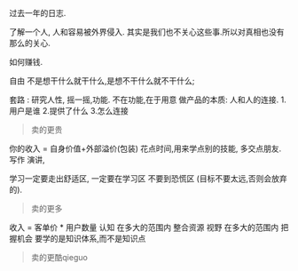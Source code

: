 过去一年的日志.

了解一个人,
人和容易被外界侵入. 其实是我们也不关心这些事.所以对真相也没有那么的关心.

如何赚钱.

自由 不是想干什么就干什么,是想不干什么就不干什么;

套路 : 研究人性, 
摇一摇,功能.  不在功能,在于用意
做产品的本质: 人和人的连接. 
 1.用户是谁 2.提供了什么  3.怎么连接
 
 >卖的更贵
 
  你的收入 = 自身价值+外部溢价(包装)
 花点时间,用来学点别的技能, 多交点朋友.
 写作 演讲, 
 
  学习一定要走出舒适区, 一定要在学习区  不要到恐慌区 (目标不要太远,否则会放弃的).
 
 
 >卖的更多
 
 收入 = 客单价 * 用户数量
 认知 在多大的范围内 整合资源
 视野 在多大的范围内 把握机会
 要学的是知识体系,而不是知识点
 
 
 >卖的更酷qieguo
 
